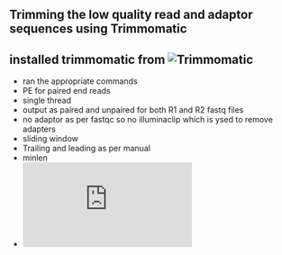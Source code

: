 ## Trimming the low quality read and adaptor sequences using Trimmomatic
## installed trimmomatic from ![Trimmomatic](http://www.usadellab.org/cms/?page=trimmomatic)
- ran the appropriate commands
- PE for paired end reads
- single thread
- output as paired and unpaired for both R1 and R2 fastq files
- no adaptor as per fastqc so no illuminaclip which is ysed to remove adapters
- sliding window
- Trailing and leading as per manual
- minlen
- ![manual](http://www.usadellab.org/cms/uploads/supplementary/Trimmomatic/TrimmomaticManual_V0.32.pdf)

